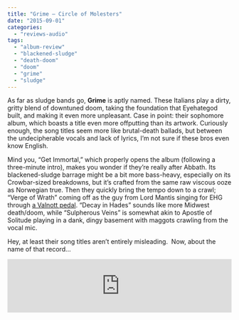 ```yaml
---
title: "Grime – Circle of Molesters"
date: "2015-09-01"
categories: 
  - "reviews-audio"
tags: 
  - "album-review"
  - "blackened-sludge"
  - "death-doom"
  - "doom"
  - "grime"
  - "sludge"
---
```


As far as sludge bands go, **Grime** is aptly named. These Italians play a dirty, gritty blend of downtuned doom, taking the foundation that Eyehategod built, and making it even more unpleasant. Case in point: their sophomore album, which boasts a title even more offputting than its artwork. Curiously enough, the song titles seem more like brutal-death ballads, but between the undecipherable vocals and lack of lyrics, I’m not sure if these bros even know English.

Mind you, “Get Immortal,” which properly opens the album (following a three-minute intro), makes you wonder if they’re really after Abbath. Its blackened-sludge barrage might be a bit more bass-heavy, especially on its Crowbar-sized breakdowns, but it’s crafted from the same raw viscous ooze as Norwegian true. Then they quickly bring the tempo down to a crawl; “Verge of Wrath” coming off as the guy from Lord Mantis singing for EHG through [a Valnott pedal](https://www.youtube.com/watch?v=1WcsV7hQ1V4). “Decay in Hades” sounds like more Midwest death/doom, while “Sulpherous Veins” is somewhat akin to Apostle of Solitude playing in a dank, dingy basement with maggots crawling from the vocal mic.

Hey, at least their song titles aren’t entirely misleading.  Now, about the name of that record…

<iframe style="border: 0; width: 100%; height: 120px;" src="https://bandcamp.com/EmbeddedPlayer/album=698964500/size=large/bgcol=ffffff/linkcol=0687f5/tracklist=false/artwork=small/transparent=true/" width="300" height="150" seamless=""><a href="http://argentorecords.bandcamp.com/album/circle-of-molesters">Circle Of Molesters by Grime</a></iframe>
